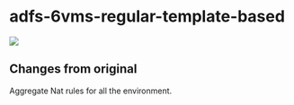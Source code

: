 # adfs-6vms-regular-template-based

<a href="https://portal.azure.com/#create/Microsoft.Template/uri/https%3A%2F%2Fraw.githubusercontent.com%2FTulkis%2Fadfsonazure%2Fmaster%2Fazuredeploy.json" target="_blank">
    <img src="http://azuredeploy.net/deploybutton.png"/>
</a>

## Changes from original

Aggregate Nat rules for all the environment.
